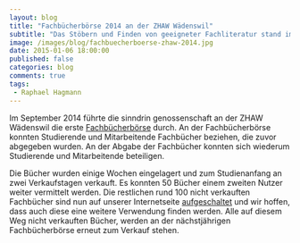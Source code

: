 ```yaml
---
layout: blog
title: "Fachbücherbörse 2014 an der ZHAW Wädenswil"
subtitle: "Das Stöbern und Finden von geeigneter Fachliteratur stand im Vordergrund"
image: /images/blog/fachbuecherboerse-zhaw-2014.jpg
date: 2015-01-06 18:00:00
published: false
categories: blog
comments: true
tags:
 - Raphael Hagmann
---
```


Im September 2014 führte die sinndrin genossenschaft an der ZHAW Wädenswil die erste [Fachbücherbörse][fbb] durch. An der Fachbücherbörse konnten Studierende und Mitarbeitende Fachbücher beziehen, die zuvor abgegeben wurden. An der Abgabe der Fachbücher konnten sich wiederum Studierende und Mitarbeitende beteiligen.

Die Bücher wurden einige Wochen eingelagert und zum Studienanfang an zwei Verkaufstagen verkauft. Es konnten 50 Bücher einem zweiten Nutzer weiter vermittelt werden. Die restlichen rund 100 nicht verkauften Fachbücher sind nun auf unserer Internetseite [aufgeschaltet][fbbzhaw2014] und wir hoffen, dass auch diese eine weitere Verwendung finden werden. Alle auf diesem Weg nicht verkauften Bücher, werden an der nächstjährigen Fachbücherbörse erneut zum Verkauf stehen.

[fbb]: /angebote/suffizienz/fachbuecherboerse/
[fbbzhaw2014]: /angebote/suffizienz/fachbuecherboerse/zhaw-2014/

